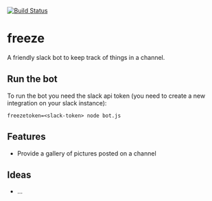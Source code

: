 [![Build Status](https://travis-ci.org/metaodi/freeze.svg?branch=master)](https://travis-ci.org/metaodi/freeze)

freeze
======

A friendly slack bot to keep track of things in a channel.

## Run the bot

To run the bot you need the slack api token (you need to create a new integration on your slack instance):

```
freezetoken=<slack-token> node bot.js
```

## Features

* Provide a gallery of pictures posted on a channel

## Ideas

* ...
